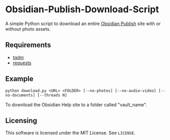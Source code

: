 # Obsidian-Publish-Download-Script

A simple Python script to download an entire [Obsidian Publish](https://obsidian.md/publish) site with or without photo assets.

## Requirements

- [tqdm](https://pypi.org/project/tqdm/)
- [requests](https://pypi.org/project/requests/)

## Example

```
python download.py <URL> <FOLDER> [--no-photos] [--no-audio-video] [--no-documents] [--threads N]
```

To download the Obsidian Help site to a folder called "vault_name".

## Licensing

This software is licensed under the MIT License. See `LICENSE`.
